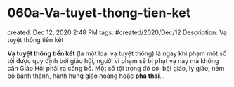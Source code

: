 ---
---

# 060a-Va-tuyet-thong-tien-ket

created: Dec 12, 2020 2:48 PM
tags: #created/2020/Dec/12
Description: Vạ tuyệt thông tiền kết

**Vạ tuyệt thông tiền kết** (là một loại vạ tuyệt thông) là ngay khi phạm một số tội được quy định bởi giáo hội, người vi phạm sẽ bị phạt vạ này mà không cần Giáo Hội phải ra công bố. Một số tội trong đó có: bội giáo, ly giáo; ném bỏ bánh thánh, hành hung giáo hoàng hoặc **phá thai**...